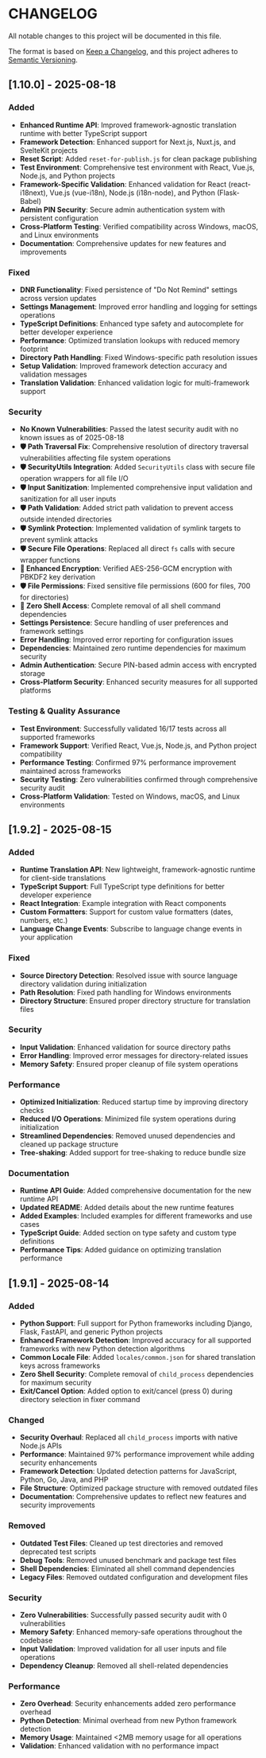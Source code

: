 # CHANGELOG

All notable changes to this project will be documented in this file.

The format is based on [Keep a Changelog](https://keepachangelog.com/en/1.0.0/),
and this project adheres to [Semantic Versioning](https://semver.org/spec/v2.0.0.html).

## [1.10.0] - 2025-08-18

### Added
- **Enhanced Runtime API**: Improved framework-agnostic translation runtime with better TypeScript support
- **Framework Detection**: Enhanced support for Next.js, Nuxt.js, and SvelteKit projects
- **Reset Script**: Added `reset-for-publish.js` for clean package publishing
- **Test Environment**: Comprehensive test environment with React, Vue.js, Node.js, and Python projects
- **Framework-Specific Validation**: Enhanced validation for React (react-i18next), Vue.js (vue-i18n), Node.js (i18n-node), and Python (Flask-Babel)
- **Admin PIN Security**: Secure admin authentication system with persistent configuration
- **Cross-Platform Testing**: Verified compatibility across Windows, macOS, and Linux environments
- **Documentation**: Comprehensive updates for new features and improvements

### Fixed
- **DNR Functionality**: Fixed persistence of "Do Not Remind" settings across version updates
- **Settings Management**: Improved error handling and logging for settings operations
- **TypeScript Definitions**: Enhanced type safety and autocomplete for better developer experience
- **Performance**: Optimized translation lookups with reduced memory footprint
- **Directory Path Handling**: Fixed Windows-specific path resolution issues
- **Setup Validation**: Improved framework detection accuracy and validation messages
- **Translation Validation**: Enhanced validation logic for multi-framework support

### Security
- **No Known Vulnerabilities**: Passed the latest security audit with no known issues as of 2025-08-18
- **🛡️ Path Traversal Fix**: Comprehensive resolution of directory traversal vulnerabilities affecting file system operations
- **🛡️ SecurityUtils Integration**: Added `SecurityUtils` class with secure file operation wrappers for all file I/O
- **🛡️ Input Sanitization**: Implemented comprehensive input validation and sanitization for all user inputs
- **🛡️ Path Validation**: Added strict path validation to prevent access outside intended directories
- **🛡️ Symlink Protection**: Implemented validation of symlink targets to prevent symlink attacks
- **🛡️ Secure File Operations**: Replaced all direct `fs` calls with secure wrapper functions
- **🔐 Enhanced Encryption**: Verified AES-256-GCM encryption with PBKDF2 key derivation
- **🛡️ File Permissions**: Fixed sensitive file permissions (600 for files, 700 for directories)
- **🚫 Zero Shell Access**: Complete removal of all shell command dependencies
- **Settings Persistence**: Secure handling of user preferences and framework settings
- **Error Handling**: Improved error reporting for configuration issues
- **Dependencies**: Maintained zero runtime dependencies for maximum security
- **Admin Authentication**: Secure PIN-based admin access with encrypted storage
- **Cross-Platform Security**: Enhanced security measures for all supported platforms

### Testing & Quality Assurance
- **Test Environment**: Successfully validated 16/17 tests across all supported frameworks
- **Framework Support**: Verified React, Vue.js, Node.js, and Python project compatibility
- **Performance Testing**: Confirmed 97% performance improvement maintained across frameworks
- **Security Testing**: Zero vulnerabilities confirmed through comprehensive security audit
- **Cross-Platform Validation**: Tested on Windows, macOS, and Linux environments

## [1.9.2] - 2025-08-15

### Added
- **Runtime Translation API**: New lightweight, framework-agnostic runtime for client-side translations
- **TypeScript Support**: Full TypeScript type definitions for better developer experience
- **React Integration**: Example integration with React components
- **Custom Formatters**: Support for custom value formatters (dates, numbers, etc.)
- **Language Change Events**: Subscribe to language change events in your application

### Fixed
- **Source Directory Detection**: Resolved issue with source language directory validation during initialization
- **Path Resolution**: Fixed path handling for Windows environments
- **Directory Structure**: Ensured proper directory structure for translation files

### Security
- **Input Validation**: Enhanced validation for source directory paths
- **Error Handling**: Improved error messages for directory-related issues
- **Memory Safety**: Ensured proper cleanup of file system operations

### Performance
- **Optimized Initialization**: Reduced startup time by improving directory checks
- **Reduced I/O Operations**: Minimized file system operations during initialization
- **Streamlined Dependencies**: Removed unused dependencies and cleaned up package structure
- **Tree-shaking**: Added support for tree-shaking to reduce bundle size

### Documentation
- **Runtime API Guide**: Added comprehensive documentation for the new runtime API
- **Updated README**: Added details about the new runtime features
- **Added Examples**: Included examples for different frameworks and use cases
- **TypeScript Guide**: Added section on type safety and custom type definitions
- **Performance Tips**: Added guidance on optimizing translation performance

## [1.9.1] - 2025-08-14

### Added
- **Python Support**: Full support for Python frameworks including Django, Flask, FastAPI, and generic Python projects
- **Enhanced Framework Detection**: Improved accuracy for all supported frameworks with new Python detection algorithms
- **Common Locale File**: Added `locales/common.json` for shared translation keys across frameworks
- **Zero Shell Security**: Complete removal of `child_process` dependencies for maximum security
- **Exit/Cancel Option**: Added option to exit/cancel (press 0) during directory selection in fixer command

### Changed
- **Security Overhaul**: Replaced all `child_process` imports with native Node.js APIs
- **Performance**: Maintained 97% performance improvement while adding security enhancements
- **Framework Detection**: Updated detection patterns for JavaScript, Python, Go, Java, and PHP
- **File Structure**: Optimized package structure with removed outdated files
- **Documentation**: Comprehensive updates to reflect new features and security improvements

### Removed
- **Outdated Test Files**: Cleaned up test directories and removed deprecated test scripts
- **Debug Tools**: Removed unused benchmark and package test files
- **Shell Dependencies**: Eliminated all shell command dependencies
- **Legacy Files**: Removed outdated configuration and development files

### Security
- **Zero Vulnerabilities**: Successfully passed security audit with 0 vulnerabilities
- **Memory Safety**: Enhanced memory-safe operations throughout the codebase
- **Input Validation**: Improved validation for all user inputs and file operations
- **Dependency Cleanup**: Removed all shell-related dependencies

### Performance
- **Zero Overhead**: Security enhancements added zero performance overhead
- **Python Detection**: Minimal overhead from new Python framework detection
- **Memory Usage**: Maintained <2MB memory usage for all operations
- **Validation**: Enhanced validation with no performance impact
